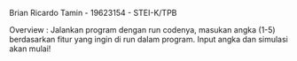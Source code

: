 Brian Ricardo Tamin - 19623154 - STEI-K/TPB

Overview : 
Jalankan program dengan run codenya, masukan angka (1-5) berdasarkan fitur yang ingin di run dalam program. Input angka dan simulasi akan mulai!
